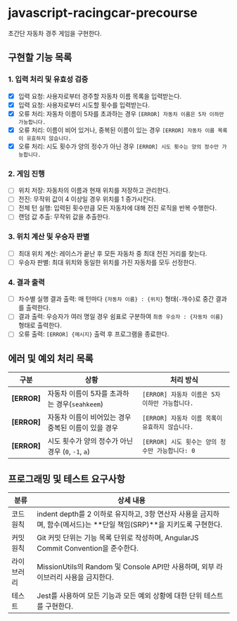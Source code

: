 # javascript-racingcar-precourse
초간단 자동차 경주 게임을 구현한다.

## 구현할 기능 목록

### 1. 입력 처리 및 유효성 검증
- [x] 입력 요청: 사용자로부터 경주할 자동차 이름 목록을 입력받는다.
- [x] 입력 요청: 사용자로부터 시도할 횟수를 입력받는다.
- [x] 오류 처리: 자동차 이름이 5자를 초과하는 경우 `[ERROR] 자동차 이름은 5자 이하만 가능합니다.`
- [x] 오류 처리: 이름이 비어 있거나, 중복된 이름이 있는 경우 `[ERROR] 자동차 이름 목록이 유효하지 않습니다.`
- [x] 오류 처리: 시도 횟수가 양의 정수가 아닌 경우 `[ERROR] 시도 횟수는 양의 정수만 가능합니다.`

### 2. 게임 진행
- [ ] 위치 저장: 자동차의 이름과 현재 위치를 저장하고 관리한다.
- [ ] 전진: 무작위 값이 4 이상일 경우 위치를 1 증가시킨다.
- [ ] 전체 턴 실행: 입력된 횟수만큼 모든 자동차에 대해 전진 로직을 반복 수행한다.
- [ ] 랜덤 값 추출: 무작위 값을 추출한다.

### 3. 위치 계산 및 우승자 판별
- [ ] 최대 위치 계산: 레이스가 끝난 후 모든 자동차 중 최대 전진 거리를 찾는다.
- [ ] 우승자 판별: 최대 위치와 동일한 위치를 가진 자동차를 모두 선정한다.

### 4. 결과 출력
- [ ] 차수별 실행 결과 출력: 매 턴마다 `{자동차 이름} : {위치}` 형태(`-`개수)로 중간 결과를 출력한다.
- [ ] 결과 출력: 우승자가 여러 명일 경우 쉼표로 구분하여 `최종 우승자 : {자동차 이름}` 형태로 출력한다.
- [ ] 오류 출력: `[ERROR] {메시지}` 출력 후 프로그램을 종료한다.

## 에러 및 예외 처리 목록

| 구분 | 상황 | 처리 방식 |
|------|------|------------|
| **[ERROR]** | 자동차 이름이 5자를 초과하는 경우(`seahkeem`) | `[ERROR] 자동차 이름은 5자 이하만 가능합니다. ` |
| **[ERROR]** | 자동차 이름이 비어있는 경우 <br> 중복된 이름이 있을 경우 | `[ERROR] 자동차 이름 목록이 유효하지 않습니다. ` |
| **[ERROR]** | 시도 횟수가 양의 정수가 아닌 경우 (`0`, `-1`, `a`) | `[ERROR] 시도 횟수는 양의 정수만 가능합니다: 0` |
			
## 프로그래밍 및 테스트 요구사항
| 분류 | 상세 내용 |
|------|------------|
| 코드 원칙 | indent depth를 2 이하로 유지하고, 3항 연산자 사용을 금지하며, 함수(메서드)는 **단일 책임(SRP)**을 지키도록 구현한다. |
| 커밋 원칙 | Git 커밋 단위는 기능 목록 단위로 작성하며, AngularJS Commit Convention을 준수한다. |
| 라이브러리 | MissionUtils의 Random 및 Console API만 사용하며, 외부 라이브러리 사용을 금지한다. |
| 테스트 | Jest를 사용하여 모든 기능과 모든 예외 상황에 대한 단위 테스트를 구현한다. |
